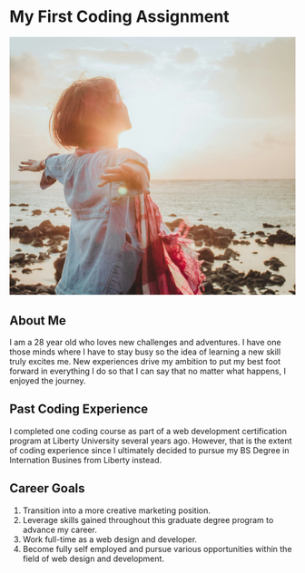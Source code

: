 # My First Coding Assignment #
![alt text](<fuu-j-r2nJPbEYuSQ-unsplash (1).jpg>)
## About Me
I am a 28 year old who loves new challenges and adventures. I have one those minds where I have to stay busy so the idea of learning a new skill truly excites me. New experiences drive my ambition to put my best foot forward in everything I do so that I can say that no matter what happens, I enjoyed the journey.
## Past Coding Experience
I completed one coding course as part of a web development certification program at Liberty University several years ago. However, that is the extent of coding experience since I ultimately decided to pursue my BS Degree in Internation Busines from Liberty instead.
## Career Goals
1. Transition into a more creative marketing position. 
2. Leverage skills gained throughout this graduate degree program to advance my career.
3. Work full-time as a web design and developer.
4. Become fully self employed and pursue various opportunities within the field of web design and development. 